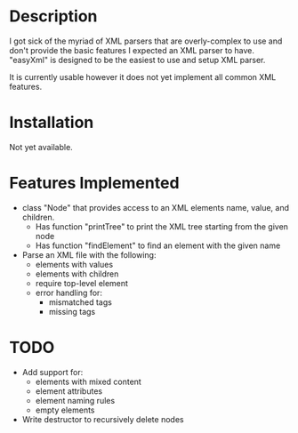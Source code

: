 # Description

I got sick of the myriad of XML parsers that are overly-complex to use and don't provide the basic features I expected an XML parser to have. "easyXml" is designed to be the easiest to use and setup XML parser.

It is currently usable however it does not yet implement all common  XML features.

# Installation

Not yet available.

# Features Implemented
  * class "Node" that provides access to an XML elements name, value, and children.
    * Has function "printTree" to print the XML tree starting from the given node
    * Has function "findElement" to find an element with the given name
  * Parse an XML file with the following:
    * elements with values
    * elements with children
    * require top-level element
    * error handling for:
      * mismatched tags
      * missing tags

# TODO
  * Add support for:
    * elements with mixed content
    * element attributes
    * element naming rules
    * empty elements
  * Write destructor to recursively delete nodes